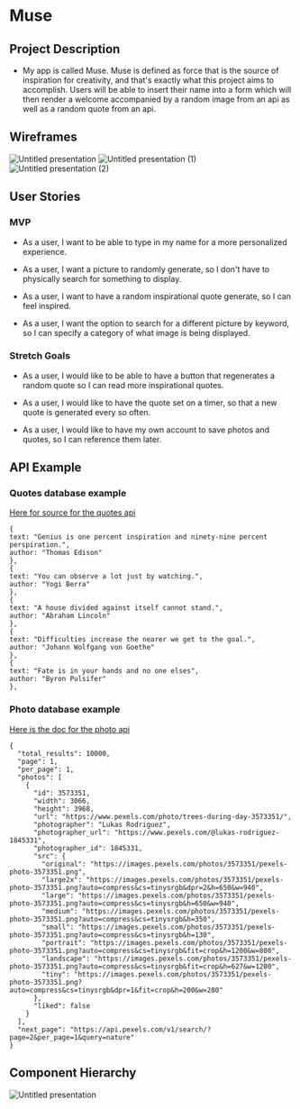 # Muse

## Project Description

- My app is called Muse. Muse is defined as force that is the source of inspiration for creativity, and that's exactly what this project aims to accomplish. Users will be able to insert their name into a form which will then render a welcome accompanied by a random image from an api as well as a random quote from an api.

## Wireframes

![Untitled presentation](https://user-images.githubusercontent.com/65240952/88694136-bca0a200-d0c5-11ea-972e-c100b57cd2a8.jpg)
![Untitled presentation (1)](https://user-images.githubusercontent.com/65240952/88694185-ccb88180-d0c5-11ea-9a78-0f18dd174f51.jpg)
![Untitled presentation (2)](https://user-images.githubusercontent.com/65240952/88694215-d5a95300-d0c5-11ea-9c44-e7546f06ce58.jpg)

## User Stories

### MVP

- As a user, I want to be able to type in my name for a more personalized experience.

- As a user, I want a picture to randomly generate, so I don't have to physically search for something to display.

- As a user, I want to have a random inspirational quote generate, so I can feel inspired.

- As a user, I want the option to search for a different picture by keyword, so I can specify a category of what image is being displayed.

### Stretch Goals

- As a user, I would like to be able to have a button that regenerates a random quote so I can read more inspirational quotes.

- As a user, I would like to have the quote set on a timer, so that a new quote is generated every so often.

- As a user, I would like to have my own account to save photos and quotes, so I can reference them later.

## API Example

### Quotes database example

[Here for source for the quotes api](https://forum.freecodecamp.org/t/free-api-inspirational-quotes-json-with-code-examples/311373)

```
{
text: "Genius is one percent inspiration and ninety-nine percent perspiration.",
author: "Thomas Edison"
},
{
text: "You can observe a lot just by watching.",
author: "Yogi Berra"
},
{
text: "A house divided against itself cannot stand.",
author: "Abraham Lincoln"
},
{
text: "Difficulties increase the nearer we get to the goal.",
author: "Johann Wolfgang von Goethe"
},
{
text: "Fate is in your hands and no one elses",
author: "Byron Pulsifer"
},
```

### Photo database example

[Here is the doc for the photo api](https://www.pexels.com/api/documentation/#photos-search)

```
{
  "total_results": 10000,
  "page": 1,
  "per_page": 1,
  "photos": [
    {
      "id": 3573351,
      "width": 3066,
      "height": 3968,
      "url": "https://www.pexels.com/photo/trees-during-day-3573351/",
      "photographer": "Lukas Rodriguez",
      "photographer_url": "https://www.pexels.com/@lukas-rodriguez-1845331",
      "photographer_id": 1845331,
      "src": {
        "original": "https://images.pexels.com/photos/3573351/pexels-photo-3573351.png",
        "large2x": "https://images.pexels.com/photos/3573351/pexels-photo-3573351.png?auto=compress&cs=tinysrgb&dpr=2&h=650&w=940",
        "large": "https://images.pexels.com/photos/3573351/pexels-photo-3573351.png?auto=compress&cs=tinysrgb&h=650&w=940",
        "medium": "https://images.pexels.com/photos/3573351/pexels-photo-3573351.png?auto=compress&cs=tinysrgb&h=350",
        "small": "https://images.pexels.com/photos/3573351/pexels-photo-3573351.png?auto=compress&cs=tinysrgb&h=130",
        "portrait": "https://images.pexels.com/photos/3573351/pexels-photo-3573351.png?auto=compress&cs=tinysrgb&fit=crop&h=1200&w=800",
        "landscape": "https://images.pexels.com/photos/3573351/pexels-photo-3573351.png?auto=compress&cs=tinysrgb&fit=crop&h=627&w=1200",
        "tiny": "https://images.pexels.com/photos/3573351/pexels-photo-3573351.png?auto=compress&cs=tinysrgb&dpr=1&fit=crop&h=200&w=280"
      },
      "liked": false
    }
  ],
  "next_page": "https://api.pexels.com/v1/search/?page=2&per_page=1&query=nature"
}

```

## Component Hierarchy

![Untitled presentation](https://user-images.githubusercontent.com/65240952/88708927-05625600-d0da-11ea-88c6-a45dc2635382.jpg)
